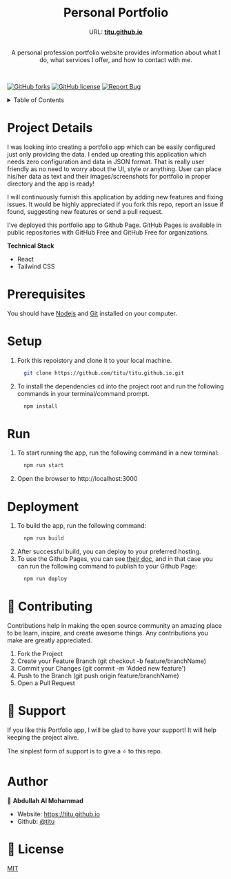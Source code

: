 <p align="center">
  <h1 align="center">Personal Portfolio</h1>
  <div align="center">
    URL: <strong><a href="https://titu.github.io" target="_blank">titu.github.io</a></strong>
  </div>
  <br/>

  <p align="center">
    A personal profession portfolio website provides information about what I do, what services I offer, and how to contact with me.
  </p>
</p>
<br />
<p>

[![GitHub forks](https://img.shields.io/github/forks/titu/titu.github.io?style=for-the-badge)](https://github.com/titu/titu.github.io/network/members)
[![GitHub license](https://img.shields.io/github/license/titu/titu.github.io?style=for-the-badge)](https://github.com/titu/titu.github.io/blob/main/LICENSE)
[![Report Bug](https://img.shields.io/badge/Report-Bug-red?style=for-the-badge)]([https://nodejs.org](https://github.com/titu/titu.github.io/issues))  
</div>

<details>
  <summary>Table of Contents</summary>
  <ol>
    <li>
      <a href="#project-details">About The Project</a>
    </li>
    <li>
      <a href="#getting-started">Getting Started</a>
      <ul>
        <li><a href="#prerequisites">Prerequisites</a></li>
        <li><a href="#setup">Setup</a></li>
      </ul>
    </li>
    <li><a href="#contributing">Contributing</a></li>
    <li><a href="#license">License</a></li>
  </ol>
</details>


# Project Details

<!--[![titu.github.io](/assets/screenshot.gif)](https://titu.github.io)-->
I was looking into creating a portfolio app which can be easily configured just only providing the data. I ended up creating this application which needs zero configuration and data in JSON format. That is really user friendly as no need to worry about the UI, style or anything. User can place his/her data as text and their images/screenshots for portfolio in proper directory and the app is ready!

I will continuously furnish this application by adding new features and fixing issues. It would be highly appreciated if you fork this repo, report an issue if found, suggesting new features or send a pull request.

I've deployed this portfolio app to Github Page. GitHub Pages is available in public repositories with GitHub Free and GitHub Free for organizations.

**Technical Stack**
- React
- Tailwind CSS

# Prerequisites

You should have [Nodejs](https://nodejs.org/en/) and [Git](https://git-scm.com/downloads) installed on your computer.

# Setup

1. Fork this repoistory and clone it to your local machine.
    ```sh
      git clone https://github.com/titu/titu.github.io.git
    ``` 

2. To install the dependencies cd into the project root and run the following commands in your terminal/command prompt.
    ```sh
      npm install
    ```
# Run

1. To start running the app, run the following command in a new terminal:
    ```sh
      npm run start
    ```
2. Open the browser to http://localhost:3000

# Deployment

1. To build the app, run the following command:
    ```sh
      npm run build
    ```
2. After successful build, you can deploy to your preferred hosting.
3. To use the Github Pages, you can see [their doc](https://docs.github.com/en/pages/getting-started-with-github-pages/creating-a-github-pages-site), and in that case you can run the following command to publish to your Github Page:
    ```sh
      npm run deploy
    ```

# 🤝 Contributing

Contributions help in making the open source community an amazing place to be learn, inspire, and create awesome things. Any contributions you make are greatly appreciated.

1. Fork the Project
2. Create your Feature Branch (git checkout -b feature/branchName)
3. Commit your Changes (git commit -m 'Added new feature')
4. Push to the Branch (git push origin feature/branchName)
5. Open a Pull Request

# 💛 Support

If you like this Portfolio app, I will be glad to have your support! It will help keeping the project alive.

The sinplest form of support is to give a ⭐️ to this repo.

# Author

👤 **Abdullah Al Mohammad**
 - Website: https://titu.github.io
 - Github: [@titu](https://github.com/titu)

# 📝 License
[MIT](https://github.com/titu/titu.github.io/blob/main/LICENSE)